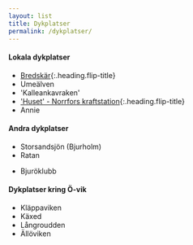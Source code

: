 ```yaml
---
layout: list
title: Dykplatser
permalink: /dykplatser/
---
```


#### Lokala dykplatser

* [Bredskär](bredskar){:.heading.flip-title}
* Umeälven
* 'Kalleankavraken'
* ['Huset' - Norrfors kraftstation](huset){:.heading.flip-title}
* Annie

#### Andra dykplatser

* Storsandsjön (Bjurholm)
* Ratan
<!-- * [Ratan](ratan){:.heading.flip-title} -->
* Bjuröklubb

#### Dykplatser kring Ö-vik

* Kläppaviken
* Käxed
* Långroudden
* Ällöviken
<!-- * [Ällöviken](alloviken){:.heading.flip-title} -->
